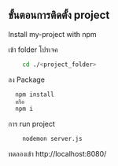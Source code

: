 
## ขั้นตอนการติดตั้ง project

Install my-project with npm

เข้า folder โปรเจค

```bash
    cd ./<project_folder>
```

ลง Package

```bash
  npm install
  หรือ
  npm i
```

การ run project

```bash
    nodemon server.js
```
ทดลองเข้า http://localhost:8080/
